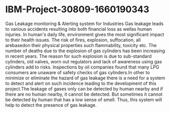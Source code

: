 # IBM-Project-30809-1660190343
Gas Leakage monitoring &amp; Alerting system for Industries
Gas leakage leads to various accidents resulting into both financial loss as wellas human injuries. In human's daily life, environment gives the most significant impact to their health issues. The risk of fires, explosion, suffocation, all arebasedon their physical properties such flammability, toxicity etc. The number of deaths due to the explosion of gas cylinders has been increasing in recent years. The reason for such explosion is due to sub-standard cylinders, old valves, worn out regulators and lack of awareness using gas cylinders add to risks. Inspections by oil companies found that many LPG consumers are unaware of safety checks of gas cylinders.In other to minimize or eliminate the hazard of gas leakage there is a need for a system to detect and alert on such incidence leading to the development of this project.The leakage of gases only can be detected by human nearby and if there are no human nearby, it cannot be detected. But sometimes it cannot be detected by human that has a low sense of smell. Thus, this system will help to detect the presence of gas leakage.
